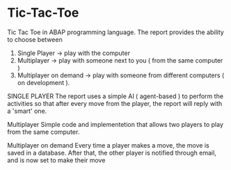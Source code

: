 # Tic-Tac-Toe

Tic Tac Toe in ABAP programming language. The report provides the ability to choose between 
1. Single Player -> play with the computer
2. Multiplayer -> play with someone next to you ( from the same computer )
3. Multiplayer on demand -> play with someone from different computers ( on development ).

SINGLE PLAYER
The report uses a simple AI ( agent-based ) to perform the activities so that after every move from the player, the report will reply with a 'smart' one. 

Multiplayer 
Simple code and implementetion that allows two players to play from the same computer. 

Multiplayer on demand
Every time a player makes a move, the move is saved in a database. After that, the other player is notified through email, and is now set to make their move
